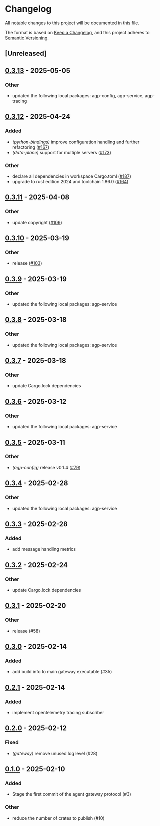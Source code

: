 # Changelog

All notable changes to this project will be documented in this file.

The format is based on [Keep a Changelog](https://keepachangelog.com/en/1.0.0/),
and this project adheres to [Semantic Versioning](https://semver.org/spec/v2.0.0.html).

## [Unreleased]

## [0.3.13](https://github.com/agntcy/agp/compare/agp-gw-v0.3.12...agp-gw-v0.3.13) - 2025-05-05

### Other

- updated the following local packages: agp-config, agp-service, agp-tracing

## [0.3.12](https://github.com/agntcy/agp/compare/agp-gw-v0.3.11...agp-gw-v0.3.12) - 2025-04-24

### Added

- *(python-bindings)* improve configuration handling and further refactoring ([#167](https://github.com/agntcy/agp/pull/167))
- *(data-plane)* support for multiple servers ([#173](https://github.com/agntcy/agp/pull/173))

### Other

- declare all dependencies in workspace Cargo.toml ([#187](https://github.com/agntcy/agp/pull/187))
- upgrade to rust edition 2024 and toolchain 1.86.0 ([#164](https://github.com/agntcy/agp/pull/164))

## [0.3.11](https://github.com/agntcy/agp/compare/agp-gw-v0.3.10...agp-gw-v0.3.11) - 2025-04-08

### Other

- update copyright ([#109](https://github.com/agntcy/agp/pull/109))

## [0.3.10](https://github.com/agntcy/agp/compare/agp-gw-v0.3.9...agp-gw-v0.3.10) - 2025-03-19

### Other

- release ([#103](https://github.com/agntcy/agp/pull/103))

## [0.3.9](https://github.com/agntcy/agp/compare/agp-gw-v0.3.8...agp-gw-v0.3.9) - 2025-03-19

### Other

- updated the following local packages: agp-service

## [0.3.8](https://github.com/agntcy/agp/compare/agp-gw-v0.3.7...agp-gw-v0.3.8) - 2025-03-18

### Other

- updated the following local packages: agp-service

## [0.3.7](https://github.com/agntcy/agp/compare/agp-gw-v0.3.6...agp-gw-v0.3.7) - 2025-03-18

### Other

- update Cargo.lock dependencies

## [0.3.6](https://github.com/agntcy/agp/compare/agp-gw-v0.3.5...agp-gw-v0.3.6) - 2025-03-12

### Other

- updated the following local packages: agp-service

## [0.3.5](https://github.com/agntcy/agp/compare/agp-gw-v0.3.4...agp-gw-v0.3.5) - 2025-03-11

### Other

- *(agp-config)* release v0.1.4 ([#79](https://github.com/agntcy/agp/pull/79))

## [0.3.4](https://github.com/agntcy/agp/compare/agp-gw-v0.3.3...agp-gw-v0.3.4) - 2025-02-28

### Other

- updated the following local packages: agp-service

## [0.3.3](https://github.com/agntcy/agp/compare/agp-gw-v0.3.2...agp-gw-v0.3.3) - 2025-02-28

### Added

- add message handling metrics

## [0.3.2](https://github.com/agntcy/agp/compare/agp-gw-v0.3.1...agp-gw-v0.3.2) - 2025-02-24

### Other

- update Cargo.lock dependencies

## [0.3.1](https://github.com/agntcy/agp/compare/agp-gw-v0.3.0...agp-gw-v0.3.1) - 2025-02-20

### Other

- release (#58)

## [0.3.0](https://github.com/agntcy/agp/compare/agp-gw-v0.2.1...agp-gw-v0.3.0) - 2025-02-14

### Added

- add build info to main gateway executable (#35)

## [0.2.1](https://github.com/agntcy/agp/compare/agp-gw-v0.2.0...agp-gw-v0.2.1) - 2025-02-14

### Added

- implement opentelemetry tracing subscriber

## [0.2.0](https://github.com/agntcy/agp/compare/agp-gw-v0.1.0...agp-gw-v0.2.0) - 2025-02-12

### Fixed

- *(gateway)* remove unused log level (#28)

## [0.1.0](https://github.com/agntcy/agp/releases/tag/agp-gw-v0.1.0) - 2025-02-10

### Added

- Stage the first commit of the agent gateway protocol (#3)

### Other

- reduce the number of crates to publish (#10)

